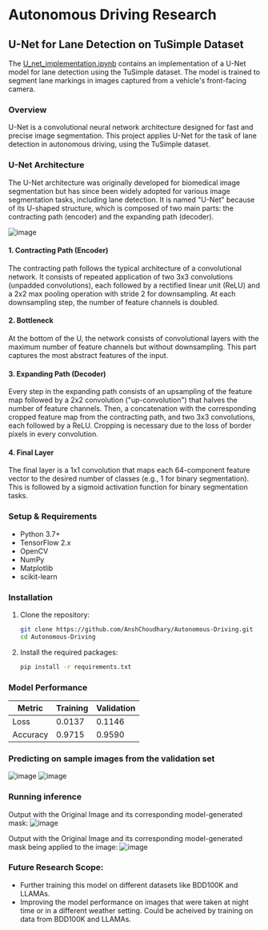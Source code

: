 # Autonomous Driving Research



## U-Net for Lane Detection on TuSimple Dataset
The [U_net_implementation.ipynb](https://github.com/AnshChoudhary/Autonomous-Driving/blob/main/U_net_implementation.ipynb) contains an implementation of a U-Net model for lane detection using the TuSimple dataset. The model is trained to segment lane markings in images captured from a vehicle's front-facing camera.

### Overview
U-Net is a convolutional neural network architecture designed for fast and precise image segmentation. This project applies U-Net for the task of lane detection in autonomous driving, using the TuSimple dataset.

### U-Net Architecture
The U-Net architecture was originally developed for biomedical image segmentation but has since been widely adopted for various image segmentation tasks, including lane detection. It is named "U-Net" because of its U-shaped structure, which is composed of two main parts: the contracting path (encoder) and the expanding path (decoder).

![image](https://github.com/AnshChoudhary/Autonomous-Driving/assets/32743873/7d973023-aa5c-4fa7-9817-acfdbb880df1)

#### 1. Contracting Path (Encoder)

The contracting path follows the typical architecture of a convolutional network. It consists of repeated application of two 3x3 convolutions (unpadded convolutions), each followed by a rectified linear unit (ReLU) and a 2x2 max pooling operation with stride 2 for downsampling. At each downsampling step, the number of feature channels is doubled.

#### 2. Bottleneck

At the bottom of the U, the network consists of convolutional layers with the maximum number of feature channels but without downsampling. This part captures the most abstract features of the input.

#### 3. Expanding Path (Decoder)

Every step in the expanding path consists of an upsampling of the feature map followed by a 2x2 convolution ("up-convolution") that halves the number of feature channels. Then, a concatenation with the corresponding cropped feature map from the contracting path, and two 3x3 convolutions, each followed by a ReLU. Cropping is necessary due to the loss of border pixels in every convolution.

#### 4. Final Layer

The final layer is a 1x1 convolution that maps each 64-component feature vector to the desired number of classes (e.g., 1 for binary segmentation). This is followed by a sigmoid activation function for binary segmentation tasks.

### Setup & Requirements

- Python 3.7+
- TensorFlow 2.x
- OpenCV
- NumPy
- Matplotlib
- scikit-learn

### Installation

1. Clone the repository:
    ```bash
    git clone https://github.com/AnshChoudhary/Autonomous-Driving.git
    cd Autonomous-Driving
    ```

2. Install the required packages:
    ```bash
    pip install -r requirements.txt
    ```

### Model Performance
| Metric           | Training       | Validation     |
|------------------|----------------|----------------|
| Loss             | 0.0137         | 0.1146         |
| Accuracy         | 0.9715         | 0.9590         |


### Predicting on sample images from the validation set
![image](https://github.com/AnshChoudhary/Autonomous-Driving/assets/32743873/ed2d201b-44dd-4d8b-9fc0-b8cdd321b7b2)
![image](https://github.com/AnshChoudhary/Autonomous-Driving/assets/32743873/ce4145a9-5ecd-4c1f-9629-9b9721ba9a6b)

### Running inference
Output with the Original Image and its corresponding model-generated mask:
![image](https://github.com/AnshChoudhary/Autonomous-Driving/assets/32743873/e4beaca2-0ab5-49fb-8dd5-298718447e63)

Output with the Original Image and its corresponding model-generated mask being applied to the image:
![image](https://github.com/AnshChoudhary/Autonomous-Driving/assets/32743873/cca4f7d1-9cd2-4eb0-9aa3-148abc7a6165)

### Future Research Scope:
- Further training this model on different datasets like BDD100K and LLAMAs.
- Improving the model performance on images that were taken at night time or in a different weather setting. Could be acheived by training on data from BDD100K and LLAMAs.
